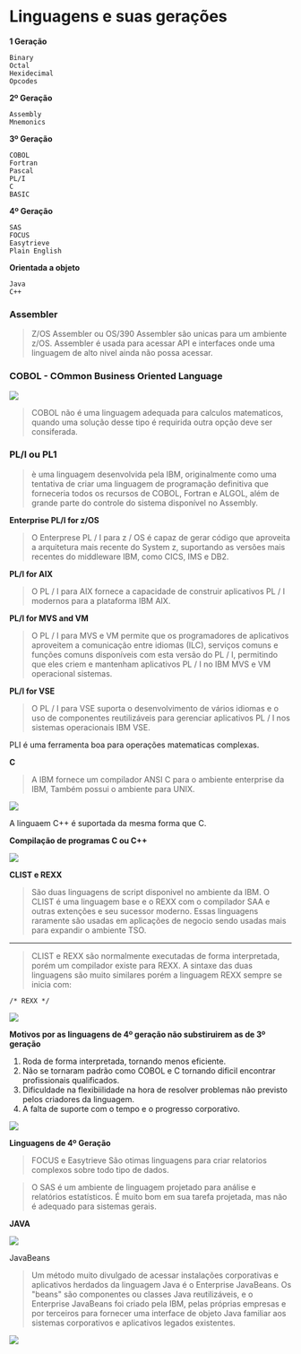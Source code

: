 
# Linguagens e suas gerações

**1 Geração**

    Binary
    Octal
    Hexidecimal
    Opcodes

**2º Geração**

    Assembly
    Mnemonics

**3º Geração**
    
    COBOL
    Fortran
    Pascal
    PL/I
    C
    BASIC
    
**4º Geração**

    SAS
    FOCUS
    Easytrieve
    Plain English

**Orientada a objeto**

    Java
    C++

### Assembler
> Z/OS Assembler ou OS/390 Assembler são unicas para um ambiente z/OS.
> Assembler é usada para acessar API e interfaces onde uma linguagem de alto nivel ainda não possa acessar.


### COBOL - COmmon Business Oriented Language
![](https://github.com/ThreeDP/MTM/blob/master/img/Programming_Languages/1.png)

> COBOL não é uma linguagem adequada para calculos matematicos, quando uma solução desse tipo é requirida outra opção deve ser consiferada.

### PL/I ou PL1
> è uma linguagem desenvolvida pela IBM, originalmente como uma tentativa de criar uma linguagem de programação definitiva que forneceria todos os recursos de COBOL, Fortran e ALGOL, além de grande parte do controle do sistema disponível no Assembly.

**Enterprise PL/I for z/OS**
> O Enterprese PL / I para z / OS é capaz de gerar código que aproveita a arquitetura mais recente do System z, suportando as versões mais recentes do middleware IBM, como CICS, IMS e DB2.

**PL/I for AIX**
> O PL / I para AIX fornece a capacidade de construir aplicativos PL / I modernos para a plataforma IBM AIX.

**PL/I for MVS and VM**
> O PL / I para MVS e VM permite que os programadores de aplicativos aproveitem a comunicação entre idiomas (ILC), serviços comuns e funções comuns disponíveis com esta versão do PL / I, permitindo que eles criem e mantenham aplicativos PL / I no IBM MVS e VM operacional sistemas.

**PL/I for VSE**
> O PL / I para VSE suporta o desenvolvimento de vários idiomas e o uso de componentes reutilizáveis para gerenciar aplicativos PL / I nos sistemas operacionais IBM VSE.

PLI é uma ferramenta boa para operações matematicas complexas.

**C**
> A IBM fornece um compilador ANSI C para o ambiente enterprise da IBM, Também possui o ambiente para UNIX.

![](https://github.com/ThreeDP/MTM/blob/master/img/Programming_Languages/2.png)

A linguaem C++ é suportada da mesma forma que C.

**Compilação de programas C ou C++**

![](https://github.com/ThreeDP/MTM/blob/master/img/Programming_Languages/3.png)


**CLIST e REXX**
> São duas linguagens de script disponivel no ambiente da IBM. O CLIST é uma linguagem base e o REXX com o compilador SAA e outras extenções e seu sucessor moderno. Essas linguagens raramente são usadas em aplicações de negocio sendo usadas mais para expandir o ambiente TSO.
____________________________________________________________

> CLIST e REXX são normalmente executadas de forma interpretada, porém um compilador existe para REXX. A sintaxe das duas linguagens são muito similares porém a linguagem REXX sempre se inicia com:
  
    /* REXX */
    
![](https://github.com/ThreeDP/MTM/blob/master/img/Programming_Languages/4.png)  

**Motivos por as linguagens de 4º geração não substiruirem as de 3º geração**

1. Roda de forma interpretada, tornando menos eficiente.
2. Não se tornaram padrão como COBOL e C tornando dificil encontrar profissionais qualificados.
3. Dificuldade na flexibiilidade na hora de resolver problemas não previsto pelos criadores da linguagem.
4. A falta de suporte com o tempo e o progresso corporativo.

![](https://github.com/ThreeDP/MTM/blob/master/img/Programming_Languages/5.png)  


**Linguagens de 4º Geração**
> FOCUS e Easytrieve São otimas linguagens para criar relatorios complexos sobre todo tipo de dados.

> O SAS é um ambiente de linguagem projetado para análise e relatórios estatísticos. É muito bom em sua tarefa projetada, mas não é adequado para sistemas gerais.

**JAVA**
>

![](https://github.com/ThreeDP/MTM/blob/master/img/Programming_Languages/6.png) 

JavaBeans
> Um método muito divulgado de acessar instalações corporativas e aplicativos herdados da linguagem Java é o Enterprise JavaBeans.
> Os "beans" são componentes ou classes Java reutilizáveis, e o Enterprise JavaBeans foi criado pela IBM, pelas próprias empresas e por terceiros para fornecer uma interface de objeto Java familiar aos sistemas corporativos e aplicativos legados existentes.

![](https://github.com/ThreeDP/MTM/blob/master/img/Programming_Languages/7.png)  


